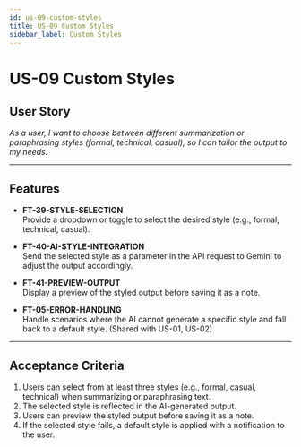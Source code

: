 ```yaml
---
id: us-09-custom-styles
title: US-09 Custom Styles
sidebar_label: Custom Styles
---
```


# US-09 Custom Styles

## User Story
*As a user, I want to choose between different summarization or paraphrasing styles (formal, technical, casual), so I can tailor the output to my needs.*

---

## Features

- **FT-39-STYLE-SELECTION**  
  Provide a dropdown or toggle to select the desired style (e.g., formal, technical, casual).

- **FT-40-AI-STYLE-INTEGRATION**  
  Send the selected style as a parameter in the API request to Gemini to adjust the output accordingly.

- **FT-41-PREVIEW-OUTPUT**  
  Display a preview of the styled output before saving it as a note.

- **FT-05-ERROR-HANDLING**  
  Handle scenarios where the AI cannot generate a specific style and fall back to a default style. (Shared with US-01, US-02)

---

## Acceptance Criteria

1. Users can select from at least three styles (e.g., formal, casual, technical) when summarizing or paraphrasing text.
2. The selected style is reflected in the AI-generated output.
3. Users can preview the styled output before saving it as a note.
4. If the selected style fails, a default style is applied with a notification to the user.
